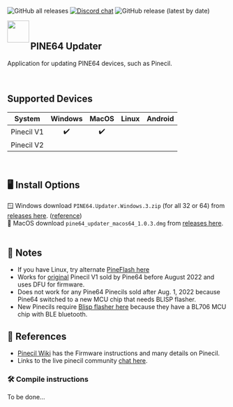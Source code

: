![GitHub all releases](https://img.shields.io/github/downloads/pine64/pine64_updater/total?color=5791ac)
[![Discord chat](https://img.shields.io/discord/463237927984693259?label=pine64_chat&style=flat&color=5791ac)](https://discord.gg/pine64)
![GitHub release (latest by date)](https://img.shields.io/github/v/release/pine64/pine64_updater?color=5791ac)
<br clear="both">

<img src="https://user-images.githubusercontent.com/97197236/225784120-09c7e266-69d8-436c-9cf0-78b3745444e7.png" align="left" width="50" > <br clear="right" />
## PINE64 Updater

Application for updating PINE64 devices, such as Pinecil.

<br clear="left">

## Supported Devices 
 | System  | Windows | MacOS| Linux| Android |
 | :-----: | :-----: | :--: | :--: | :-----: |
 | Pinecil V1  |:heavy_check_mark:|:heavy_check_mark:|    |   |
 | Pinecil V2  |     |     |       |
 <br>

## 🖥️ Install Options
:window: Windows download `PINE64.Updater.Windows.3.zip` (for all 32 or 64) from [releases here](https://github.com/pine64/pine64_updater/releases). ([reference](https://github.com/pine64/pine64_updater/issues/41#issuecomment-1159680531))  
🍏 MacOS download `pine64_updater_macos64_1.0.3.dmg` from [releases here](https://github.com/pine64/pine64_updater/releases).
<br><br>

## 🔖 Notes
- If you have Linux, try alternate [PineFlash here](https://github.com/River-Mochi/PineFlash)
- Works for [original](https://wiki.pine64.org/wiki/Pinecil#Authenticity) Pinecil V1 sold by Pine64 before August 2022 and uses DFU for firmware.
- Does not work for any Pine64 Pinecils sold after Aug. 1, 2022 because Pine64 switched to a new MCU chip that needs BLISP flasher.
- New Pinecils require [Blisp flasher here](https://github.com/pine64/blisp) because they have a BL706 MCU chip with BLE bluetooth.

## 📖 References
- [Pinecil Wiki](https://wiki.pine64.org/wiki/Pinecil) has the Firmware instructions and many details on Pinecil.
- Links to the live pinecil community [chat here](https://wiki.pine64.org/wiki/Pinecil#Live_Community_Chat). 


### :hammer_and_wrench: Compile instructions

To be done...
